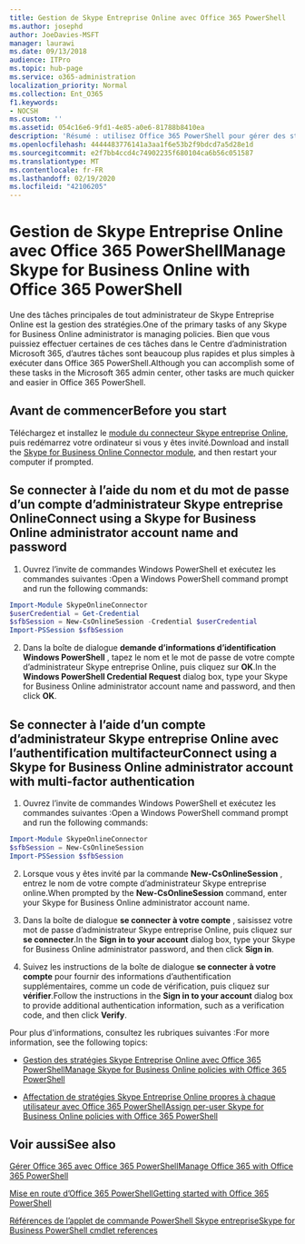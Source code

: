```yaml
---
title: Gestion de Skype Entreprise Online avec Office 365 PowerShell
ms.author: josephd
author: JoeDavies-MSFT
manager: laurawi
ms.date: 09/13/2018
audience: ITPro
ms.topic: hub-page
ms.service: o365-administration
localization_priority: Normal
ms.collection: Ent_O365
f1.keywords:
- NOCSH
ms.custom: ''
ms.assetid: 054c16e6-9fd1-4e85-a0e6-81788b8410ea
description: 'Résumé : utilisez Office 365 PowerShell pour gérer des stratégies Skype Entreprise Online, des stratégies par utilisateur et des paramètres de réunion.'
ms.openlocfilehash: 4444483776141a3aa1f6e53b2f9bdcd7a5d28e1d
ms.sourcegitcommit: e2f7bb4ccd4c74902235f680104ca6b56c051587
ms.translationtype: MT
ms.contentlocale: fr-FR
ms.lasthandoff: 02/19/2020
ms.locfileid: "42106205"
---
```

# <a name="manage-skype-for-business-online-with-office-365-powershell"></a><span data-ttu-id="13fd1-103">Gestion de Skype Entreprise Online avec Office 365 PowerShell</span><span class="sxs-lookup"><span data-stu-id="13fd1-103">Manage Skype for Business Online with Office 365 PowerShell</span></span>

<span data-ttu-id="13fd1-104">Une des tâches principales de tout administrateur de Skype Entreprise Online est la gestion des stratégies.</span><span class="sxs-lookup"><span data-stu-id="13fd1-104">One of the primary tasks of any Skype for Business Online administrator is managing policies.</span></span> <span data-ttu-id="13fd1-105">Bien que vous puissiez effectuer certaines de ces tâches dans le Centre d’administration Microsoft 365, d’autres tâches sont beaucoup plus rapides et plus simples à exécuter dans Office 365 PowerShell.</span><span class="sxs-lookup"><span data-stu-id="13fd1-105">Although you can accomplish some of these tasks in the Microsoft 365 admin center, other tasks are much quicker and easier in Office 365 PowerShell.</span></span> 

## <a name="before-you-start"></a><span data-ttu-id="13fd1-106">Avant de commencer</span><span class="sxs-lookup"><span data-stu-id="13fd1-106">Before you start</span></span>

<span data-ttu-id="13fd1-107">Téléchargez et installez le [module du connecteur Skype entreprise Online](https://www.microsoft.com/download/details.aspx?id=39366), puis redémarrez votre ordinateur si vous y êtes invité.</span><span class="sxs-lookup"><span data-stu-id="13fd1-107">Download and install the [Skype for Business Online Connector module](https://www.microsoft.com/download/details.aspx?id=39366), and then restart your computer if prompted.</span></span>


## <a name="connect-using-a-skype-for-business-online-administrator-account-name-and-password"></a><span data-ttu-id="13fd1-108">Se connecter à l’aide du nom et du mot de passe d’un compte d’administrateur Skype entreprise Online</span><span class="sxs-lookup"><span data-stu-id="13fd1-108">Connect using a Skype for Business Online administrator account name and password</span></span>

1. <span data-ttu-id="13fd1-109">Ouvrez l’invite de commandes Windows PowerShell et exécutez les commandes suivantes :</span><span class="sxs-lookup"><span data-stu-id="13fd1-109">Open a Windows PowerShell command prompt and run the following commands:</span></span> 
    
  ```powershell
  Import-Module SkypeOnlineConnector
  $userCredential = Get-Credential
  $sfbSession = New-CsOnlineSession -Credential $userCredential
  Import-PSSession $sfbSession
  ```

2. <span data-ttu-id="13fd1-110">Dans la boîte de dialogue **demande d’informations d’identification Windows PowerShell** , tapez le nom et le mot de passe de votre compte d’administrateur Skype entreprise Online, puis cliquez sur **OK**.</span><span class="sxs-lookup"><span data-stu-id="13fd1-110">In the **Windows PowerShell Credential Request** dialog box, type your Skype for Business Online administrator account name and password, and then click **OK**.</span></span>


## <a name="connect-using-a-skype-for-business-online-administrator-account-with-multi-factor-authentication"></a><span data-ttu-id="13fd1-111">Se connecter à l’aide d’un compte d’administrateur Skype entreprise Online avec l’authentification multifacteur</span><span class="sxs-lookup"><span data-stu-id="13fd1-111">Connect using a Skype for Business Online administrator account with multi-factor authentication</span></span>

1. <span data-ttu-id="13fd1-112">Ouvrez l’invite de commandes Windows PowerShell et exécutez les commandes suivantes :</span><span class="sxs-lookup"><span data-stu-id="13fd1-112">Open a Windows PowerShell command prompt and run the following commands:</span></span>

  ```powershell
  Import-Module SkypeOnlineConnector
  $sfbSession = New-CsOnlineSession
  Import-PSSession $sfbSession
  ```

2. <span data-ttu-id="13fd1-113">Lorsque vous y êtes invité par la commande **New-CsOnlineSession** , entrez le nom de votre compte d’administrateur Skype entreprise online.</span><span class="sxs-lookup"><span data-stu-id="13fd1-113">When prompted by the **New-CsOnlineSession** command, enter your Skype for Business Online administrator account name.</span></span>

3. <span data-ttu-id="13fd1-114">Dans la boîte de dialogue **se connecter à votre compte** , saisissez votre mot de passe d’administrateur Skype entreprise Online, puis cliquez sur **se connecter**.</span><span class="sxs-lookup"><span data-stu-id="13fd1-114">In the **Sign in to your account** dialog box, type your Skype for Business Online administrator password, and then click **Sign in**.</span></span>

4. <span data-ttu-id="13fd1-115">Suivez les instructions de la boîte de dialogue **se connecter à votre compte** pour fournir des informations d’authentification supplémentaires, comme un code de vérification, puis cliquez sur **vérifier**.</span><span class="sxs-lookup"><span data-stu-id="13fd1-115">Follow the instructions in the **Sign in to your account** dialog box to provide additional authentication information, such as a verification code, and then click **Verify**.</span></span>

<span data-ttu-id="13fd1-116">Pour plus d'informations, consultez les rubriques suivantes :</span><span class="sxs-lookup"><span data-stu-id="13fd1-116">For more information, see the following topics:</span></span>
  
- [<span data-ttu-id="13fd1-117">Gestion des stratégies Skype Entreprise Online avec Office 365 PowerShell</span><span class="sxs-lookup"><span data-stu-id="13fd1-117">Manage Skype for Business Online policies with Office 365 PowerShell</span></span>](manage-skype-for-business-online-policies-with-office-365-powershell.md)
    
- [<span data-ttu-id="13fd1-118">Affectation de stratégies Skype Entreprise Online propres à chaque utilisateur avec Office 365 PowerShell</span><span class="sxs-lookup"><span data-stu-id="13fd1-118">Assign per-user Skype for Business Online policies with Office 365 PowerShell</span></span>](assign-per-user-skype-for-business-online-policies-with-office-365-powershell.md)
    
## <a name="see-also"></a><span data-ttu-id="13fd1-119">Voir aussi</span><span class="sxs-lookup"><span data-stu-id="13fd1-119">See also</span></span>

[<span data-ttu-id="13fd1-120">Gérer Office 365 avec Office 365 PowerShell</span><span class="sxs-lookup"><span data-stu-id="13fd1-120">Manage Office 365 with Office 365 PowerShell</span></span>](manage-office-365-with-office-365-powershell.md)
  
[<span data-ttu-id="13fd1-121">Mise en route d’Office 365 PowerShell</span><span class="sxs-lookup"><span data-stu-id="13fd1-121">Getting started with Office 365 PowerShell</span></span>](getting-started-with-office-365-powershell.md)

[<span data-ttu-id="13fd1-122">Références de l’applet de commande PowerShell Skype entreprise</span><span class="sxs-lookup"><span data-stu-id="13fd1-122">Skype for Business PowerShell cmdlet references</span></span>](https://docs.microsoft.com/powershell/module/skype/?view=skype-ps)

